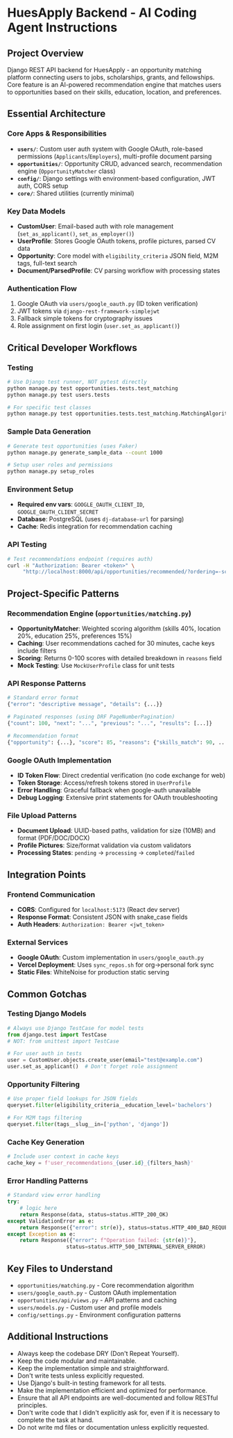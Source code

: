 # HuesApply Backend - AI Coding Agent Instructions

## Project Overview
Django REST API backend for HuesApply - an opportunity matching platform connecting users to jobs, scholarships, grants, and fellowships. Core feature is an AI-powered recommendation engine that matches users to opportunities based on their skills, education, location, and preferences.

## Essential Architecture

### Core Apps & Responsibilities
- **`users/`**: Custom user auth system with Google OAuth, role-based permissions (`Applicants`/`Employers`), multi-profile document parsing
- **`opportunities/`**: Opportunity CRUD, advanced search, recommendation engine (`OpportunityMatcher` class)
- **`config/`**: Django settings with environment-based configuration, JWT auth, CORS setup
- **`core/`**: Shared utilities (currently minimal)

### Key Data Models
- **CustomUser**: Email-based auth with role management (`set_as_applicant()`, `set_as_employer()`)
- **UserProfile**: Stores Google OAuth tokens, profile pictures, parsed CV data
- **Opportunity**: Core model with `eligibility_criteria` JSON field, M2M tags, full-text search
- **Document/ParsedProfile**: CV parsing workflow with processing states

### Authentication Flow
1. Google OAuth via `users/google_oauth.py` (ID token verification)
2. JWT tokens via `django-rest-framework-simplejwt` 
3. Fallback simple tokens for cryptography issues
4. Role assignment on first login (`user.set_as_applicant()`)

## Critical Developer Workflows

### Testing
```bash
# Use Django test runner, NOT pytest directly
python manage.py test opportunities.tests.test_matching
python manage.py test users.tests

# For specific test classes
python manage.py test opportunities.tests.test_matching.MatchingAlgorithmTests
```

### Sample Data Generation
```bash
# Generate test opportunities (uses Faker)
python manage.py generate_sample_data --count 1000

# Setup user roles and permissions
python manage.py setup_roles
```

### Environment Setup
- **Required env vars**: `GOOGLE_OAUTH_CLIENT_ID`, `GOOGLE_OAUTH_CLIENT_SECRET`
- **Database**: PostgreSQL (uses `dj-database-url` for parsing)
- **Cache**: Redis integration for recommendation caching

### API Testing
```bash
# Test recommendations endpoint (requires auth)
curl -H "Authorization: Bearer <token>" \
     "http://localhost:8000/api/opportunities/recommended/?ordering=-score&page_size=10"
```

## Project-Specific Patterns

### Recommendation Engine (`opportunities/matching.py`)
- **OpportunityMatcher**: Weighted scoring algorithm (skills 40%, location 20%, education 25%, preferences 15%)
- **Caching**: User recommendations cached for 30 minutes, cache keys include filters
- **Scoring**: Returns 0-100 scores with detailed breakdown in `reasons` field
- **Mock Testing**: Use `MockUserProfile` class for unit tests

### API Response Patterns
```python
# Standard error format
{"error": "descriptive message", "details": {...}}

# Paginated responses (using DRF PageNumberPagination)
{"count": 100, "next": "...", "previous": "...", "results": [...]}

# Recommendation format
{"opportunity": {...}, "score": 85, "reasons": {"skills_match": 90, ...}}
```

### Google OAuth Implementation
- **ID Token Flow**: Direct credential verification (no code exchange for web)
- **Token Storage**: Access/refresh tokens stored in `UserProfile`
- **Error Handling**: Graceful fallback when google-auth unavailable
- **Debug Logging**: Extensive print statements for OAuth troubleshooting

### File Upload Patterns
- **Document Upload**: UUID-based paths, validation for size (10MB) and format (PDF/DOC/DOCX)
- **Profile Pictures**: Size/format validation via custom validators
- **Processing States**: `pending` → `processing` → `completed`/`failed`

## Integration Points

### Frontend Communication
- **CORS**: Configured for `localhost:5173` (React dev server)
- **Response Format**: Consistent JSON with snake_case fields
- **Auth Headers**: `Authorization: Bearer <jwt_token>`

### External Services
- **Google OAuth**: Custom implementation in `users/google_oauth.py`
- **Vercel Deployment**: Uses `sync_repos.sh` for org→personal fork sync
- **Static Files**: WhiteNoise for production static serving

## Common Gotchas

### Testing Django Models
```python
# Always use Django TestCase for model tests
from django.test import TestCase
# NOT: from unittest import TestCase

# For user auth in tests
user = CustomUser.objects.create_user(email="test@example.com")
user.set_as_applicant()  # Don't forget role assignment
```

### Opportunity Filtering
```python
# Use proper field lookups for JSON fields
queryset.filter(eligibility_criteria__education_level='bachelors')

# For M2M tags filtering
queryset.filter(tags__slug__in=['python', 'django'])
```

### Cache Key Generation
```python
# Include user context in cache keys
cache_key = f'user_recommendations_{user.id}_{filters_hash}'
```

### Error Handling Patterns
```python
# Standard view error handling
try:
    # logic here
    return Response(data, status=status.HTTP_200_OK)
except ValidationError as e:
    return Response({"error": str(e)}, status=status.HTTP_400_BAD_REQUEST)
except Exception as e:
    return Response({"error": f"Operation failed: {str(e)}"}, 
                   status=status.HTTP_500_INTERNAL_SERVER_ERROR)
```

## Key Files to Understand
- `opportunities/matching.py` - Core recommendation algorithm
- `users/google_oauth.py` - Custom OAuth implementation  
- `opportunities/api/views.py` - API patterns and caching
- `users/models.py` - Custom user and profile models
- `config/settings.py` - Environment configuration patterns


## Additional Instructions
- Always keep the codebase DRY (Don't Repeat Yourself).
- Keep the code modular and maintainable.
- Keep the implementation simple and straightforward.
- Don't write tests unless explicitly requested.
- Use Django's built-in testing framework for all tests.
- Make the implementation efficient and optimized for performance.
- Ensure that all API endpoints are well-documented and follow RESTful principles.
- Don't write code that I didn't explicitly ask for, even if it is necessary to complete the task at hand.
- Do not write md files or documentation unless explicitly requested.
